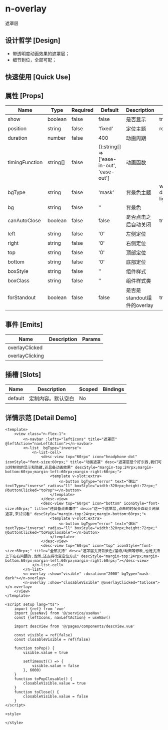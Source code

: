 # n-overlay

遮罩层

## 设计哲学 [Design]

- 带透明度动画效果的遮罩层；
- 细节到位，全部可配；

## 快速使用 [Quick Use]



## 属性 [Props]

| Name | Type | Required | Default | Description | Choices |
| --- | --- | --- | --- | --- | --- |
| show | boolean | false | false | 是否显示 | true, false | 
| position | string | false | 'fixed' | 定位主题 | relative,absolute,fixed,static,sticky | 
| duration | number | false | 400 | 动画周期 |  | 
| timingFunction | string[] | false | ():string[] => ['ease-in-out', 'ease-out'] | 动画函数 |  | 
| bgType | string | false | 'mask' | 背景色主题 | white,black,transparent,nav,default,primary,success,warning,error,custom,link,light,middle,dark,inverse,page,hover,hover-dark,mask,mask-dark,text,text-second,text-third,text-forth,text-inverse,text-place,text-disabled,border,border-light,border-middle,border-dark,none,gradient | 
| bg | string | false | '' | 背景色 |  | 
| canAutoClose | boolean | false | false | 是否点击之后自动关闭 | true, false | 
| left | string | false | '0' | 左侧定位 |  | 
| right | string | false | '0' | 右侧定位 |  | 
| top | string | false | '0' | 顶部定位 |  | 
| bottom | string | false | '0' | 底部定位 |  | 
| boxStyle | string | false | '' | 组件样式 |  | 
| boxClass | string | false | '' | 组件样式类 |  | 
| forStandout | boolean | false | false | 是否是standout组件的overlay | true, false | 

## 事件 [Emits]

| Name | Description | Params |
| --- | --- | --- | 
| overlayClicked |  |  |
| overlayClicking |  |  |

## 插槽 [Slots]

| Name | Description | Scoped | Bindings |
| --- | --- | --- | --- |
| default | 定制内容。默认空白 | No |  |

## 详情示范 [Detail Demo]



```vue
<template>
	<view class="n-flex-1">
		<n-navbar :lefts="leftIcons" title="遮罩层" @leftAction="navLeftAction"></n-navbar>
		<n-list  bgType="inverse">
			<n-list-cell>
				<desc-view top="60rpx" icon="headphone-dot" iconStyle="font-size:60rpx;" title="动画遮罩" desc="遮罩层是个好东西,我们可以控制他的显示和隐藏,还具备动画效果" descStyle="margin-top:24rpx;margin-bottom:60rpx;margin-left:60rpx;margin-right:60rpx;">
					<template v-slot:extra>
						<n-button bgType="error" text="弹出" textType="inverse" radius="ll" boxStyle="width:320rpx;height:72rpx;" @buttonClicked="toPop"></n-button>
					</template>
				</desc-view>
				<desc-view top="60rpx" icon="bottom" iconStyle="font-size:60rpx;" title="还具备点击事件" desc="这一个遮罩层,点击的时候会自动关闭掉遮罩,来试试看" descStyle="margin-top:24rpx;margin-bottom:60rpx;">
					<template v-slot:extra>
						<n-button bgType="error" text="弹出" textType="inverse" radius="ll" boxStyle="width:320rpx;height:72rpx;" @buttonClicked="toPopClosable"></n-button>
					</template>
				</desc-view>
				<desc-view top="60rpx" icon="top" iconStyle="font-size:60rpx;" title="全部支持" desc="遮罩层支持背景色/层级/动画等修改,也是支持上下左右间距的.当然,还支持改变定位方式" descStyle="margin-top:24rpx;margin-bottom:60rpx;margin-left:60rpx;margin-right:60rpx;"></desc-view>
			</n-list-cell>
		</n-list>
		<n-overlay :show="visible" :duration="2000" bgType="mask-dark"></n-overlay>
		<n-overlay :show="closableVisible" @overlayClicked="toClose"></n-overlay>
	</view>
</template>

<script setup lang="ts">
	import {ref} from 'vue'
	import {useNav} from '@/service/useNav'
	const {leftIcons, navLeftAction} = useNav()
	
	import descView from '@/pages/components/descView.vue'
	
	const visible = ref(false)
	const closableVisible = ref(false)
	
	function toPop() {
		visible.value = true
		
		setTimeout(() => {
			visible.value = false
		}, 6000)
	}
	function toPopClosable() {
		closableVisible.value = true
	}
	function toClose() {
		closableVisible.value = false
	}
</script>

<style>

</style>
```

<DemoFrame src="https://www.redou.vip/nprox/#/pages/pop/overlay" />
